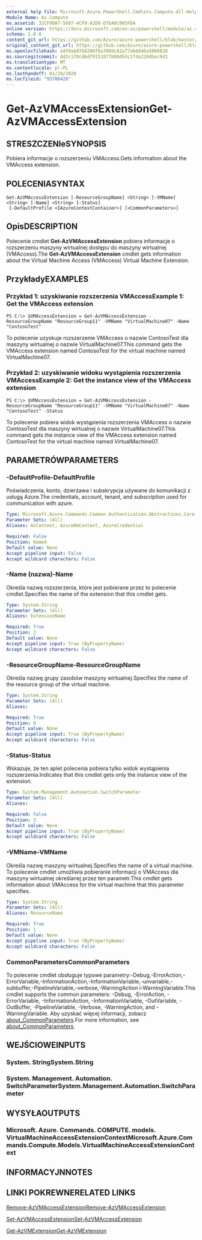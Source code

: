 ```yaml
---
external help file: Microsoft.Azure.PowerShell.Cmdlets.Compute.dll-Help.xml
Module Name: Az.Compute
ms.assetid: 32CF9DA7-5607-4CF9-A2D0-D76A0C005FDA
online version: https://docs.microsoft.com/en-us/powershell/module/az.compute/get-azvmaccessextension
schema: 2.0.0
content_git_url: https://github.com/Azure/azure-powershell/blob/master/src/Compute/Compute/help/Get-AzVMAccessExtension.md
original_content_git_url: https://github.com/Azure/azure-powershell/blob/master/src/Compute/Compute/help/Get-AzVMAccessExtension.md
ms.openlocfilehash: edf0ab0784288f6a700dc82a77a66846a5806826
ms.sourcegitcommit: 4d2c178cd6df9151877b08d54c1f4a228dbec9d1
ms.translationtype: MT
ms.contentlocale: pl-PL
ms.lasthandoff: 01/29/2020
ms.locfileid: "93706420"
---
```

# <span data-ttu-id="b41d9-101">Get-AzVMAccessExtension</span><span class="sxs-lookup"><span data-stu-id="b41d9-101">Get-AzVMAccessExtension</span></span>

## <span data-ttu-id="b41d9-102">STRESZCZENIe</span><span class="sxs-lookup"><span data-stu-id="b41d9-102">SYNOPSIS</span></span>
<span data-ttu-id="b41d9-103">Pobiera informacje o rozszerzeniu VMAccess.</span><span class="sxs-lookup"><span data-stu-id="b41d9-103">Gets information about the VMAccess extension.</span></span>

## <span data-ttu-id="b41d9-104">POLECENIA</span><span class="sxs-lookup"><span data-stu-id="b41d9-104">SYNTAX</span></span>

```
Get-AzVMAccessExtension [-ResourceGroupName] <String> [-VMName] <String> [-Name] <String> [-Status]
 [-DefaultProfile <IAzureContextContainer>] [<CommonParameters>]
```

## <span data-ttu-id="b41d9-105">Opis</span><span class="sxs-lookup"><span data-stu-id="b41d9-105">DESCRIPTION</span></span>
<span data-ttu-id="b41d9-106">Polecenie cmdlet **Get-AzVMAccessExtension** pobiera informacje o rozszerzeniu maszyny wirtualnej dostępu do maszyny wirtualnej (VMAccess).</span><span class="sxs-lookup"><span data-stu-id="b41d9-106">The **Get-AzVMAccessExtension** cmdlet gets information about the Virtual Machine Access (VMAccess) Virtual Machine Extension.</span></span>

## <span data-ttu-id="b41d9-107">Przykłady</span><span class="sxs-lookup"><span data-stu-id="b41d9-107">EXAMPLES</span></span>

### <span data-ttu-id="b41d9-108">Przykład 1: uzyskiwanie rozszerzenia VMAccess</span><span class="sxs-lookup"><span data-stu-id="b41d9-108">Example 1: Get the VMAccess extension</span></span>
```
PS C:\> $VMAccessExtension = Get-AzVMAccessExtension -ResourceGroupName "ResourceGroup11" -VMName "VirtualMachine07" -Name "ContosoTest"
```

<span data-ttu-id="b41d9-109">To polecenie uzyskuje rozszerzenie VMAccess o nazwie ContosoTest dla maszyny wirtualnej o nazwie VirtualMachine07.</span><span class="sxs-lookup"><span data-stu-id="b41d9-109">This command gets the VMAccess extension named ContosoTest for the virtual machine named VirtualMachine07.</span></span>

### <span data-ttu-id="b41d9-110">Przykład 2: uzyskiwanie widoku wystąpienia rozszerzenia VMAccess</span><span class="sxs-lookup"><span data-stu-id="b41d9-110">Example 2: Get the instance view of the VMAccess extension</span></span>
```
PS C:\> $VMAccessExtension = Get-AzVMAccessExtension -ResourceGroupName "ResourceGroup11" -VMName "VirtualMachine07" -Name "ContosoTest" -Status
```

<span data-ttu-id="b41d9-111">To polecenie pobiera widok wystąpienia rozszerzenia VMAccess o nazwie ContosoTest dla maszyny wirtualnej o nazwie VirtualMachine07.</span><span class="sxs-lookup"><span data-stu-id="b41d9-111">This command gets the instance view of the VMAccess extension named ContosoTest for the virtual machine named VirtualMachine07.</span></span>

## <span data-ttu-id="b41d9-112">PARAMETRÓW</span><span class="sxs-lookup"><span data-stu-id="b41d9-112">PARAMETERS</span></span>

### <span data-ttu-id="b41d9-113">-DefaultProfile</span><span class="sxs-lookup"><span data-stu-id="b41d9-113">-DefaultProfile</span></span>
<span data-ttu-id="b41d9-114">Poświadczenia, konto, dzierżawa i subskrypcja używane do komunikacji z usługą Azure.</span><span class="sxs-lookup"><span data-stu-id="b41d9-114">The credentials, account, tenant, and subscription used for communication with azure.</span></span>

```yaml
Type: Microsoft.Azure.Commands.Common.Authentication.Abstractions.Core.IAzureContextContainer
Parameter Sets: (All)
Aliases: AzContext, AzureRmContext, AzureCredential

Required: False
Position: Named
Default value: None
Accept pipeline input: False
Accept wildcard characters: False
```

### <span data-ttu-id="b41d9-115">-Name (nazwa)</span><span class="sxs-lookup"><span data-stu-id="b41d9-115">-Name</span></span>
<span data-ttu-id="b41d9-116">Określa nazwę rozszerzenia, które jest pobierane przez to polecenie cmdlet.</span><span class="sxs-lookup"><span data-stu-id="b41d9-116">Specifies the name of the extension that this cmdlet gets.</span></span>

```yaml
Type: System.String
Parameter Sets: (All)
Aliases: ExtensionName

Required: True
Position: 2
Default value: None
Accept pipeline input: True (ByPropertyName)
Accept wildcard characters: False
```

### <span data-ttu-id="b41d9-117">-ResourceGroupName</span><span class="sxs-lookup"><span data-stu-id="b41d9-117">-ResourceGroupName</span></span>
<span data-ttu-id="b41d9-118">Określa nazwę grupy zasobów maszyny wirtualnej.</span><span class="sxs-lookup"><span data-stu-id="b41d9-118">Specifies the name of the resource group of the virtual machine.</span></span>

```yaml
Type: System.String
Parameter Sets: (All)
Aliases:

Required: True
Position: 0
Default value: None
Accept pipeline input: True (ByPropertyName)
Accept wildcard characters: False
```

### <span data-ttu-id="b41d9-119">-Status</span><span class="sxs-lookup"><span data-stu-id="b41d9-119">-Status</span></span>
<span data-ttu-id="b41d9-120">Wskazuje, że ten aplet polecenia pobiera tylko widok wystąpienia rozszerzenia.</span><span class="sxs-lookup"><span data-stu-id="b41d9-120">Indicates that this cmdlet gets only the instance view of the extension.</span></span>

```yaml
Type: System.Management.Automation.SwitchParameter
Parameter Sets: (All)
Aliases:

Required: False
Position: 3
Default value: None
Accept pipeline input: True (ByPropertyName)
Accept wildcard characters: False
```

### <span data-ttu-id="b41d9-121">-VMName</span><span class="sxs-lookup"><span data-stu-id="b41d9-121">-VMName</span></span>
<span data-ttu-id="b41d9-122">Określa nazwę maszyny wirtualnej.</span><span class="sxs-lookup"><span data-stu-id="b41d9-122">Specifies the name of a virtual machine.</span></span>
<span data-ttu-id="b41d9-123">To polecenie cmdlet umożliwia pobieranie informacji o VMAccess dla maszyny wirtualnej określanej przez ten parametr.</span><span class="sxs-lookup"><span data-stu-id="b41d9-123">This cmdlet gets information about VMAccess for the virtual machine that this parameter specifies.</span></span>

```yaml
Type: System.String
Parameter Sets: (All)
Aliases: ResourceName

Required: True
Position: 1
Default value: None
Accept pipeline input: True (ByPropertyName)
Accept wildcard characters: False
```

### <span data-ttu-id="b41d9-124">CommonParameters</span><span class="sxs-lookup"><span data-stu-id="b41d9-124">CommonParameters</span></span>
<span data-ttu-id="b41d9-125">To polecenie cmdlet obsługuje typowe parametry:-Debug,-ErrorAction,-ErrorVariable,-InformationAction,-InformationVariable,-unvariable,-subbuffer,-PipelineVariable,-verbose,-WarningAction i-WarningVariable.</span><span class="sxs-lookup"><span data-stu-id="b41d9-125">This cmdlet supports the common parameters: -Debug, -ErrorAction, -ErrorVariable, -InformationAction, -InformationVariable, -OutVariable, -OutBuffer, -PipelineVariable, -Verbose, -WarningAction, and -WarningVariable.</span></span> <span data-ttu-id="b41d9-126">Aby uzyskać więcej informacji, zobacz [about_CommonParameters](https://go.microsoft.com/fwlink/?LinkID=113216).</span><span class="sxs-lookup"><span data-stu-id="b41d9-126">For more information, see [about_CommonParameters](https://go.microsoft.com/fwlink/?LinkID=113216).</span></span>

## <span data-ttu-id="b41d9-127">WEJŚCIOWE</span><span class="sxs-lookup"><span data-stu-id="b41d9-127">INPUTS</span></span>

### <span data-ttu-id="b41d9-128">System. String</span><span class="sxs-lookup"><span data-stu-id="b41d9-128">System.String</span></span>

### <span data-ttu-id="b41d9-129">System. Management. Automation. SwitchParameter</span><span class="sxs-lookup"><span data-stu-id="b41d9-129">System.Management.Automation.SwitchParameter</span></span>

## <span data-ttu-id="b41d9-130">WYSYŁA</span><span class="sxs-lookup"><span data-stu-id="b41d9-130">OUTPUTS</span></span>

### <span data-ttu-id="b41d9-131">Microsoft. Azure. Commands. COMPUTE. models. VirtualMachineAccessExtensionContext</span><span class="sxs-lookup"><span data-stu-id="b41d9-131">Microsoft.Azure.Commands.Compute.Models.VirtualMachineAccessExtensionContext</span></span>

## <span data-ttu-id="b41d9-132">INFORMACYJN</span><span class="sxs-lookup"><span data-stu-id="b41d9-132">NOTES</span></span>

## <span data-ttu-id="b41d9-133">LINKI POKREWNE</span><span class="sxs-lookup"><span data-stu-id="b41d9-133">RELATED LINKS</span></span>

[<span data-ttu-id="b41d9-134">Remove-AzVMAccessExtension</span><span class="sxs-lookup"><span data-stu-id="b41d9-134">Remove-AzVMAccessExtension</span></span>](./Remove-AzVMAccessExtension.md)

[<span data-ttu-id="b41d9-135">Set-AzVMAccessExtension</span><span class="sxs-lookup"><span data-stu-id="b41d9-135">Set-AzVMAccessExtension</span></span>](./Set-AzVMAccessExtension.md)

[<span data-ttu-id="b41d9-136">Get-AzVMExtension</span><span class="sxs-lookup"><span data-stu-id="b41d9-136">Get-AzVMExtension</span></span>](./Get-AzVMExtension.md)


